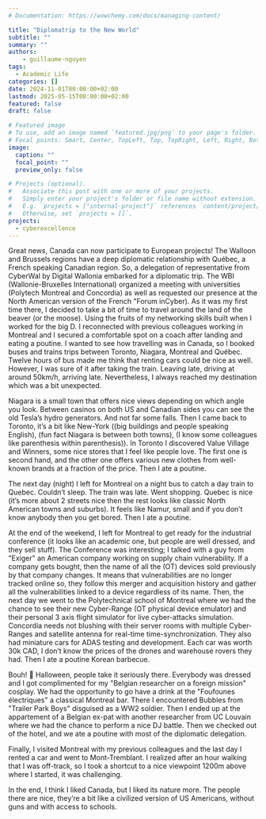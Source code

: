 ```yaml
---
# Documentation: https://wowchemy.com/docs/managing-content/

title: "Diplomatrip to the New World"
subtitle: ""
summary: ""
authors:
    - guillaume-nguyen
tags: 
  - Academic Life
categories: []
date: 2024-11-01T00:00:00+02:00
lastmod: 2025-05-15T00:00:00+02:00
featured: false
draft: false

# Featured image
# To use, add an image named `featured.jpg/png` to your page's folder.
# Focal points: Smart, Center, TopLeft, Top, TopRight, Left, Right, BottomLeft, Bottom, BottomRight.
image:
  caption: ""
  focal_point: ""
  preview_only: false

# Projects (optional).
#   Associate this post with one or more of your projects.
#   Simply enter your project's folder or file name without extension.
#   E.g. `projects = ["internal-project"]` references `content/project/deep-learning/index.md`.
#   Otherwise, set `projects = []`.
projects: 
  - cyberexcellence
---
```


Great news, Canada can now participate to European projects! The Walloon and Brussels regions have a deep diplomatic relationship with Québec, a French speaking Canadian region. So, a delegation of representative from CyberWal by Digital Wallonia embarked for a diplomatic trip. The WBI (Wallonie-Bruxelles International) organized a meeting with universities (Polytech Montreal and Concordia) as well as requested our presence at the North American version of the French "Forum inCyber). As it was my first time there, I decided to take a bit of time to travel around the land of the beaver (or the moose). Using the fruits of my networking skills built when I worked for the big D. I reconnected with previous colleagues working in Montreal and I secured a comfortable spot on a coach after landing and eating a poutine. I wanted to see how travelling was in Canada, so I booked buses and trains trips between Toronto, Niagara, Montreal and Québec. Twelve hours of bus made me think that renting cars could be nice as well. However, I was sure of it after taking the train. Leaving late, driving at around 50km/h, arriving late. Nevertheless, I always reached my destination which was a bit unexpected. 

Niagara is a small town that offers nice views depending on which angle you look. Between casinos on both US and Canadian sides you can see the old Tesla’s hydro generators. And not far some falls. Then I came back to Toronto, it’s a bit like New-York ((big buildings and people speaking English), (fun fact Niagara is between both towns), (I know some colleagues like parenthesis within parenthesis)). In Toronto I discovered Value Village and Winners, some nice stores that I feel like people love. The first one is second hand, and the other one offers various new clothes from well-known brands at a fraction of the price. Then I ate a poutine.  

The next day (night) I left for Montreal on a night bus to catch a day train to Quebec. Couldn’t sleep. The train was late. Went shopping. Quebec is nice (it’s more about 2 streets nice then the rest looks like classic North American towns and suburbs). It feels like Namur, small and if you don’t know anybody then you get bored. Then I ate a poutine.  

At the end of the weekend, I left for Montreal to get ready for the industrial conference (it looks like an academic one, but people are well dressed, and they sell stuff). The Conference was interesting; I talked with a guy from "Exiger" an American company working on supply chain vulnerability. If a company gets bought, then the name of all the (OT) devices sold previously by that company changes. It means that vulnerabilities are no longer tracked online so, they follow this merger and acquisition history and gather all the vulnerabilities linked to a device regardless of its name. Then, the next day we went to the Polytechnical school of Montreal where we had the chance to see their new Cyber-Range (OT physical device emulator) and their personal 3 axis flight simulator for live cyber-attacks simulation. Concordia needs not blushing with their server rooms with multiple Cyber-Ranges and satellite antenna for real-time time-synchronization. They also had miniature cars for ADAS testing and development. Each car was worth 30k CAD, I don’t know the prices of the drones and warehouse rovers they had. Then I ate a poutine Korean barbecue.

Bouh! 👻 Halloween, people take it seriously there. Everybody was dressed and I got complimented for my "Belgian researcher on a foreign mission" cosplay. We had the opportunity to go have a drink at the "Foufounes électriques" a classical Montreal bar. There I encountered Bubbles from "Trailer Park Boys" disguised as a WW2 soldier. Then I ended up at the appartement of a Belgian ex-pat with another researcher from UC Louvain where we had the chance to perform a nice DJ battle. Then we checked out of the hotel, and we ate a poutine with most of the diplomatic delegation.  

Finally, I visited Montreal with my previous colleagues and the last day I rented a car and went to Mont-Tremblant. I realized after an hour walking that I was off-track, so I took a shortcut to a nice viewpoint 1200m above where I started, it was challenging.  

In the end, I think I liked Canada, but I liked its nature more. The people there are nice, they’re a bit like a civilized version of US Americans, without guns and with access to schools.
